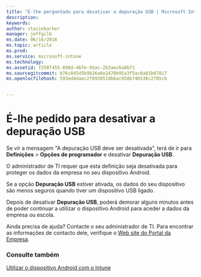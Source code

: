 ```yaml
---
title: "É-lhe perguntado para desativar a depuração USB | Microsoft Intune"
description: 
keywords: 
author: staciebarker
manager: jeffgilb
ms.date: 06/16/2016
ms.topic: article
ms.prod: 
ms.service: microsoft-intune
ms.technology: 
ms.assetid: f250f455-898d-46fe-93ac-2b3aec6a0b71
ms.sourcegitcommit: b76c04545b9b26a0e2470b95a3f5ac0a81b07817
ms.openlocfilehash: 593ed4daec2f891051db6ac958b746536c2f85cb


---
```


# É-lhe pedido para desativar a depuração USB

Se vir a mensagem "A depuração USB deve ser desativada", terá de ir para **Definições** > **Opções de programador** e desativar **Depuração USB**. 

O administrador de TI requer que esta definição seja desativada para proteger os dados da empresa no seu dispositivo Android. 

Se a opção **Depuração USB** estiver ativada, os dados do seu dispositivo são menos seguros quando tiver um dispositivo USB ligado.

Depois de desativar **Depuração USB**, poderá demorar alguns minutos antes de poder continuar a utilizar o dispositivo Android para aceder a dados da empresa ou escola.

Ainda precisa de ajuda? Contacte o seu administrador de TI. Para encontrar as informações de contacto dele, verifique o [Web site do Portal da Empresa](http://portal.manage.microsoft.com).

### Consulte também
[Utilizar o dispositivo Android com o Intune](using-your-android-device-with-intune.md)



<!--HONumber=Jun16_HO3-->


